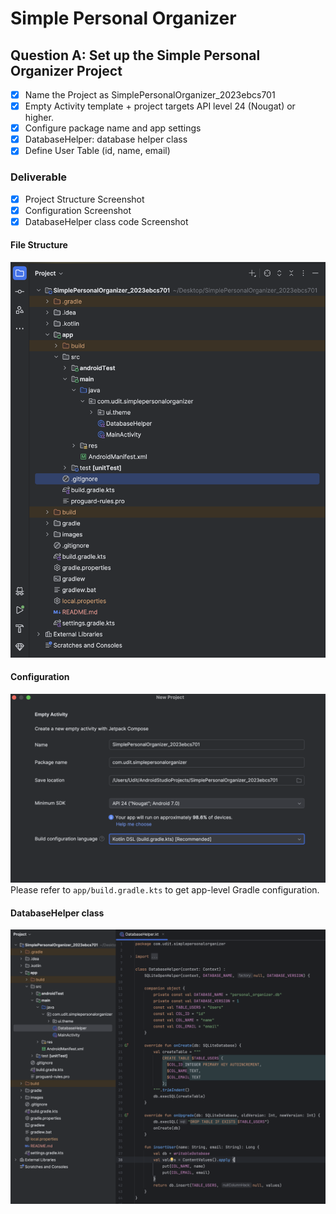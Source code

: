 # Simple Personal Organizer

## Question A: Set up the Simple Personal Organizer Project
- [X] Name the Project as SimplePersonalOrganizer_2023ebcs701
- [X] Empty Activity template + project targets API level 24 (Nougat) or higher.
- [X] Configure package name and app settings
- [X] DatabaseHelper: database helper class
- [X] Define User Table (id, name, email)

### Deliverable
- [X] Project Structure Screenshot
- [X] Configuration Screenshot
- [X] DatabaseHelper class code Screenshot

#### File Structure
![Project Structure](./images/Project_Structure.png)

#### Configuration
![Configuration](./images/Configuration.png)
Please refer to `app/build.gradle.kts` to get app-level Gradle configuration.

#### DatabaseHelper class
![Database Helper](./images/DatabaseHelper.png)
